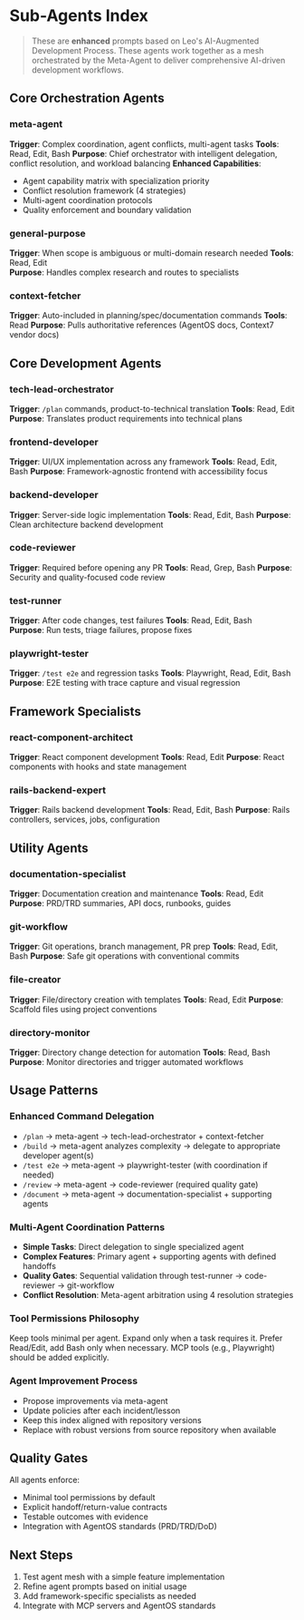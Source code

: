 # Sub-Agents Index

> These are **enhanced** prompts based on Leo's AI-Augmented Development Process. These agents work together as a mesh orchestrated by the Meta-Agent to deliver comprehensive AI-driven development workflows.

## Core Orchestration Agents

### meta-agent
**Trigger**: Complex coordination, agent conflicts, multi-agent tasks
**Tools**: Read, Edit, Bash
**Purpose**: Chief orchestrator with intelligent delegation, conflict resolution, and workload balancing
**Enhanced Capabilities**: 
- Agent capability matrix with specialization priority
- Conflict resolution framework (4 strategies)
- Multi-agent coordination protocols
- Quality enforcement and boundary validation

### general-purpose
**Trigger**: When scope is ambiguous or multi-domain research needed
**Tools**: Read, Edit  
**Purpose**: Handles complex research and routes to specialists

### context-fetcher  
**Trigger**: Auto-included in planning/spec/documentation commands
**Tools**: Read
**Purpose**: Pulls authoritative references (AgentOS docs, Context7 vendor docs)

## Core Development Agents

### tech-lead-orchestrator
**Trigger**: `/plan` commands, product-to-technical translation
**Tools**: Read, Edit
**Purpose**: Translates product requirements into technical plans

### frontend-developer
**Trigger**: UI/UX implementation across any framework
**Tools**: Read, Edit, Bash
**Purpose**: Framework-agnostic frontend with accessibility focus

### backend-developer  
**Trigger**: Server-side logic implementation
**Tools**: Read, Edit, Bash
**Purpose**: Clean architecture backend development

### code-reviewer
**Trigger**: Required before opening any PR
**Tools**: Read, Grep, Bash
**Purpose**: Security and quality-focused code review

### test-runner
**Trigger**: After code changes, test failures
**Tools**: Read, Edit, Bash  
**Purpose**: Run tests, triage failures, propose fixes

### playwright-tester
**Trigger**: `/test e2e` and regression tasks
**Tools**: Playwright, Read, Edit, Bash
**Purpose**: E2E testing with trace capture and visual regression

## Framework Specialists

### react-component-architect
**Trigger**: React component development
**Tools**: Read, Edit
**Purpose**: React components with hooks and state management

### rails-backend-expert
**Trigger**: Rails backend development
**Tools**: Read, Edit, Bash
**Purpose**: Rails controllers, services, jobs, configuration

## Utility Agents

### documentation-specialist
**Trigger**: Documentation creation and maintenance
**Tools**: Read, Edit
**Purpose**: PRD/TRD summaries, API docs, runbooks, guides

### git-workflow
**Trigger**: Git operations, branch management, PR prep
**Tools**: Read, Edit, Bash
**Purpose**: Safe git operations with conventional commits

### file-creator
**Trigger**: File/directory creation with templates
**Tools**: Read, Edit
**Purpose**: Scaffold files using project conventions

### directory-monitor
**Trigger**: Directory change detection for automation
**Tools**: Read, Bash
**Purpose**: Monitor directories and trigger automated workflows

## Usage Patterns

### Enhanced Command Delegation
- `/plan` → meta-agent → tech-lead-orchestrator + context-fetcher  
- `/build` → meta-agent analyzes complexity → delegate to appropriate developer agent(s)
- `/test e2e` → meta-agent → playwright-tester (with coordination if needed)
- `/review` → meta-agent → code-reviewer (required quality gate)
- `/document` → meta-agent → documentation-specialist + supporting agents

### Multi-Agent Coordination Patterns
- **Simple Tasks**: Direct delegation to single specialized agent
- **Complex Features**: Primary agent + supporting agents with defined handoffs
- **Quality Gates**: Sequential validation through test-runner → code-reviewer → git-workflow
- **Conflict Resolution**: Meta-agent arbitration using 4 resolution strategies

### Tool Permissions Philosophy
Keep tools minimal per agent. Expand only when a task requires it. Prefer Read/Edit, add Bash only when necessary. MCP tools (e.g., Playwright) should be added explicitly.

### Agent Improvement Process
- Propose improvements via meta-agent
- Update policies after each incident/lesson  
- Keep this index aligned with repository versions
- Replace with robust versions from source repository when available

## Quality Gates
All agents enforce:
- Minimal tool permissions by default
- Explicit handoff/return-value contracts  
- Testable outcomes with evidence
- Integration with AgentOS standards (PRD/TRD/DoD)

## Next Steps
1. Test agent mesh with a simple feature implementation
2. Refine agent prompts based on initial usage
3. Add framework-specific specialists as needed
4. Integrate with MCP servers and AgentOS standards